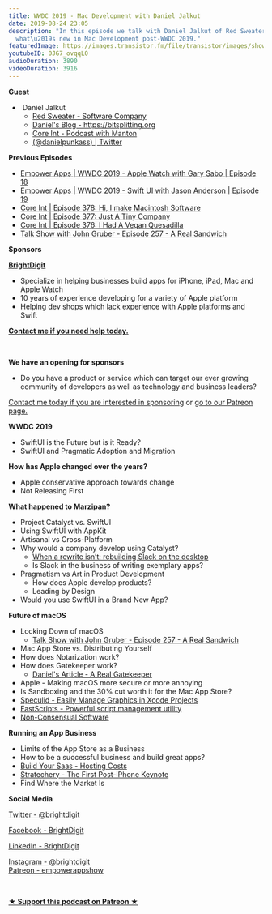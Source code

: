 ```yaml
---
title: WWDC 2019 - Mac Development with Daniel Jalkut
date: 2019-08-24 23:05
description: "In this episode we talk with Daniel Jalkut of Red Sweater Software about
  what\u2019s new in Mac Development post-WWDC 2019."
featuredImage: https://images.transistor.fm/file/transistor/images/show/122/full_1533929410-artwork.jpg
youtubeID: 0JG7_ovqqL0
audioDuration: 3890
videoDuration: 3916
---
```

<p><b>Guest</b></p><ul><li> Daniel Jalkut<ul>
<li><a href="https://red-sweater.com">Red Sweater - Software Company</a></li>
<li><a href="https://bitsplitting.org">Daniel's Blog - https://bitsplitting.org</a></li>
<li><a href="https://coreint.org">Core Int - Podcast with Manton</a></li>
<li><a href="https://twitter.com/danielpunkass">(@danielpunkass) | Twitter</a></li>
</ul>
</li></ul><p><b>Previous Episodes</b></p><ul>
<li><a href="https://share.transistor.fm/s/3d4c7634?preview=true">Empower Apps | WWDC 2019 - Apple Watch with Gary Sabo | Episode 18</a></li>
<li><a href="https://share.transistor.fm/s/03051561">Empower Apps | WWDC 2019 - Swift UI with Jason Anderson | Episode 19</a></li>
<li><a href="https://coreint.org/2019/06/episode-378-hi-i-make-macintosh-software/">Core Int | Episode 378: Hi, I make Macintosh Software</a></li>
<li><a href="https://coreint.org/2019/06/episode-377-just-a-tiny-company/">Core Int | Episode 377: Just A Tiny Company</a></li>
<li><a href="https://coreint.org/2019/06/episode-376-i-had-a-vegan-quesadilla/">Core Int | Episode 376: I Had A Vegan Quesadilla</a></li>
<li><a href="https://daringfireball.net/thetalkshow/2019/07/23/ep-257">Talk Show with John Gruber - Episode 257 - A Real Sandwich</a></li>
</ul><p><b>Sponsors</b></p><p><a href="https://brightdigit.com"><strong>BrightDigit</strong></a></p><ul>
<li>Specialize in helping businesses build apps for iPhone, iPad, Mac and Apple Watch</li>
<li>10 years of experience developing for a variety of Apple platform</li>
<li>Helping dev shops which lack experience with Apple platforms and Swift</li>
</ul><p><a href="https://brightdigit.com/contact/"><strong>Contact me if you need help today.</strong></a></p><p><br></p><p><strong>We have an opening for sponsors</strong></p><ul><li>Do you have a product or service which can target our ever growing community of developers as well as technology and business leaders? </li></ul><p><a href="https://brightdigit.com/contact/">Contact me today if you are interested in sponsoring</a> or <a href="https://www.patreon.com/empowerappsshow">go to our Patreon page.</a></p><p><b>WWDC 2019</b></p><ul>
<li>SwiftUI is the Future but is it Ready?</li>
<li>SwiftUI and Pragmatic Adoption and Migration</li>
</ul><p><b>How has Apple changed over the years?</b></p><ul>
<li>Apple conservative approach towards change</li>
<li>Not Releasing First</li>
</ul><p><b>What happened to Marzipan?</b></p><ul>
<li>Project Catalyst vs. SwiftUI</li>
<li>Using SwiftUI with AppKit</li>
<li>Artisanal vs Cross-Platform</li>
<li>Why would a company develop using Catalyst?<ul>
<li>
<a href="https://slack.engineering/rebuilding-slack-on-the-desktop-308d6fe94ae4">When a rewrite isn’t: rebuilding Slack on the desktop</a> </li>
<li>Is Slack in the business of writing exemplary apps?</li>
</ul>
</li>
<li>Pragmatism vs Art in Product Development<ul>
<li>How does Apple develop products?</li>
<li>Leading by Design</li>
</ul>
</li>
<li>Would you use SwiftUI in a Brand New App?</li>
</ul><p><b>Future of macOS</b></p><ul>
<li>Locking Down of macOS<ul><li><a href="https://daringfireball.net/thetalkshow/2019/07/23/ep-257">Talk Show with John Gruber - Episode 257 - A Real Sandwich</a></li></ul>
</li>
<li>Mac App Store vs. Distributing Yourself</li>
<li>How does Notarization work?</li>
<li>How does Gatekeeper work?<ul><li><a href="https://bitsplitting.org/2019/07/22/a-real-gatekeeper/">Daniel's Article - A Real Gatekeeper</a></li></ul>
</li>
<li>Apple - Making macOS more secure or more annoying</li>
<li>Is Sandboxing and the 30% cut worth it for the Mac App Store?</li>
<li><a href="https://speculid.com">Speculid - Easily Manage Graphics in Xcode Projects</a></li>
<li><a href="https://red-sweater.com/fastscripts/">FastScripts - Powerful script management utility</a></li>
<li><a href="https://daringfireball.net/thetalkshow/2019/07/23/ep-257">Non-Consensual Software</a></li>
</ul><p><b>Running an App Business</b></p><ul>
<li>Limits of the App Store as a Business</li>
<li>How to be a successful business and build great apps?</li>
<li>
<a href="https://saas.transistor.fm/episodes/did-we-solve-our-bandwidth-cost-crisis">Build Your Saas - Hosting Costs</a> </li>
<li><a href="https://stratechery.com/2019/apples-audacity/">Stratechery - The First Post-iPhone Keynote</a></li>
<li>Find Where the Market Is</li>
</ul><p><b>Social Media</b></p><p><a href="https://twitter.com/brightdigit">Twitter - @brightdigit</a></p><p><a href="http://facebook.com/brightdigit">Facebook - BrightDigit</a></p><p><a href="https://www.linkedin.com/company/bright-digit">LinkedIn - BrightDigit</a></p><p><a href="https://www.instagram.com/brightdigit/">Instagram - @brightdigit</a><br><a href="https://www.patreon.com/empowerappsshow">Patreon - empowerappshow</a></p><p><br></p><p><strong><a rel="payment" title="★ Support this podcast on Patreon ★" href="https://www.patreon.com/empowerappsshow">★ Support this podcast on Patreon ★</a></strong></p>
      